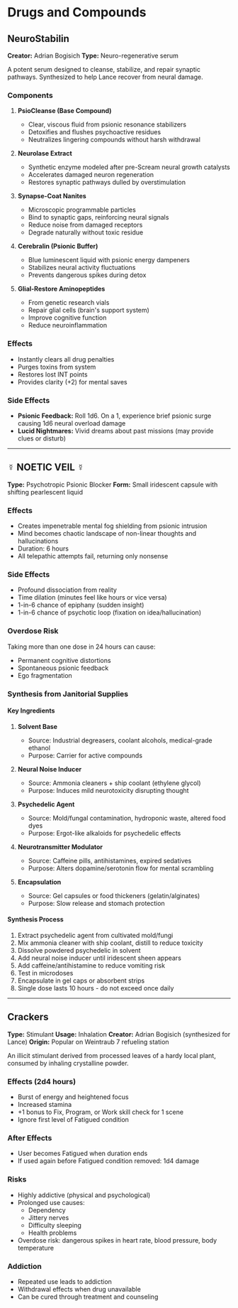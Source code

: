 # Drugs and Compounds

## NeuroStabilin
**Creator:** Adrian Bogisich
**Type:** Neuro-regenerative serum

A potent serum designed to cleanse, stabilize, and repair synaptic pathways. Synthesized to help Lance recover from neural damage.

### Components
1. **PsioCleanse (Base Compound)**
   - Clear, viscous fluid from psionic resonance stabilizers
   - Detoxifies and flushes psychoactive residues
   - Neutralizes lingering compounds without harsh withdrawal

2. **Neurolase Extract**
   - Synthetic enzyme modeled after pre-Scream neural growth catalysts
   - Accelerates damaged neuron regeneration
   - Restores synaptic pathways dulled by overstimulation

3. **Synapse-Coat Nanites**
   - Microscopic programmable particles
   - Bind to synaptic gaps, reinforcing neural signals
   - Reduce noise from damaged receptors
   - Degrade naturally without toxic residue

4. **Cerebralin (Psionic Buffer)**
   - Blue luminescent liquid with psionic energy dampeners
   - Stabilizes neural activity fluctuations
   - Prevents dangerous spikes during detox

5. **Glial-Restore Aminopeptides**
   - From genetic research vials
   - Repair glial cells (brain's support system)
   - Improve cognitive function
   - Reduce neuroinflammation

### Effects
- Instantly clears all drug penalties
- Purges toxins from system
- Restores lost INT points
- Provides clarity (+2) for mental saves

### Side Effects
- **Psionic Feedback:** Roll 1d6. On a 1, experience brief psionic surge causing 1d6 neural overload damage
- **Lucid Nightmares:** Vivid dreams about past missions (may provide clues or disturb)

---

## ☿ NOETIC VEIL ☿
**Type:** Psychotropic Psionic Blocker
**Form:** Small iridescent capsule with shifting pearlescent liquid

### Effects
- Creates impenetrable mental fog shielding from psionic intrusion
- Mind becomes chaotic landscape of non-linear thoughts and hallucinations
- Duration: 6 hours
- All telepathic attempts fail, returning only nonsense

### Side Effects
- Profound dissociation from reality
- Time dilation (minutes feel like hours or vice versa)
- 1-in-6 chance of epiphany (sudden insight)
- 1-in-6 chance of psychotic loop (fixation on idea/hallucination)

### Overdose Risk
Taking more than one dose in 24 hours can cause:
- Permanent cognitive distortions
- Spontaneous psionic feedback
- Ego fragmentation

### Synthesis from Janitorial Supplies

#### Key Ingredients
1. **Solvent Base**
   - Source: Industrial degreasers, coolant alcohols, medical-grade ethanol
   - Purpose: Carrier for active compounds

2. **Neural Noise Inducer**
   - Source: Ammonia cleaners + ship coolant (ethylene glycol)
   - Purpose: Induces mild neurotoxicity disrupting thought

3. **Psychedelic Agent**
   - Source: Mold/fungal contamination, hydroponic waste, altered food dyes
   - Purpose: Ergot-like alkaloids for psychedelic effects

4. **Neurotransmitter Modulator**
   - Source: Caffeine pills, antihistamines, expired sedatives
   - Purpose: Alters dopamine/serotonin flow for mental scrambling

5. **Encapsulation**
   - Source: Gel capsules or food thickeners (gelatin/alginates)
   - Purpose: Slow release and stomach protection

#### Synthesis Process
1. Extract psychedelic agent from cultivated mold/fungi
2. Mix ammonia cleaner with ship coolant, distill to reduce toxicity
3. Dissolve powdered psychedelic in solvent
4. Add neural noise inducer until iridescent sheen appears
5. Add caffeine/antihistamine to reduce vomiting risk
6. Test in microdoses
7. Encapsulate in gel caps or absorbent strips
8. Single dose lasts 10 hours - do not exceed once daily

---

## Crackers
**Type:** Stimulant
**Usage:** Inhalation
**Creator:** Adrian Bogisich (synthesized for Lance)
**Origin:** Popular on Weintraub 7 refueling station

An illicit stimulant derived from processed leaves of a hardy local plant, consumed by inhaling crystalline powder.

### Effects (2d4 hours)
- Burst of energy and heightened focus
- Increased stamina
- +1 bonus to Fix, Program, or Work skill check for 1 scene
- Ignore first level of Fatigued condition

### After Effects
- User becomes Fatigued when duration ends
- If used again before Fatigued condition removed: 1d4 damage

### Risks
- Highly addictive (physical and psychological)
- Prolonged use causes:
  - Dependency
  - Jittery nerves
  - Difficulty sleeping
  - Health problems
- Overdose risk: dangerous spikes in heart rate, blood pressure, body temperature

### Addiction
- Repeated use leads to addiction
- Withdrawal effects when drug unavailable
- Can be cured through treatment and counseling